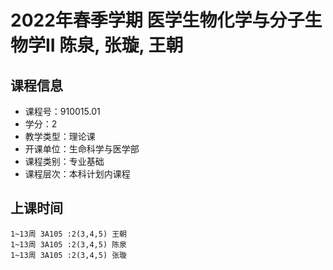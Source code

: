 # 2022年春季学期 医学生物化学与分子生物学II 陈泉, 张璇, 王朝






## 课程信息

- 课程号：910015.01
- 学分：2
- 教学类型：理论课
- 开课单位：生命科学与医学部
- 课程类别：专业基础
- 课程层次：本科计划内课程

## 上课时间

```
1~13周 3A105 :2(3,4,5) 王朝
1~13周 3A105 :2(3,4,5) 陈泉
1~13周 3A105 :2(3,4,5) 张璇
```

